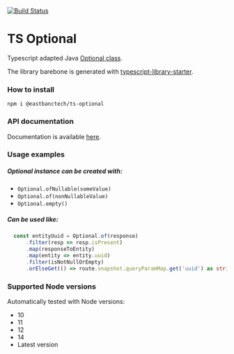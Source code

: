 [![Build Status](https://travis-ci.com/eastbanctech/ts-optional.svg?branch=master)](https://travis-ci.com/eastbanctech/ts-optional)

# TS Optional
Typescript adapted Java [Optional class](https://docs.oracle.com/javase/8/docs/api/java/util/Optional.html).

The library barebone is generated with 
[typescript-library-starter](https://github.com/alexjoverm/typescript-library-starter). 

### How to install
`npm i @eastbanctech/ts-optional`

### API documentation

Documentation is available [here](https://eastbanctech.github.io/ts-optional/).

### Usage examples
##### Optional instance can be created with:
- `Optional.ofNullable(someValue)`
- `Optional.of(nonNullableValue)`
- `Optional.empty()`

##### Can be used like:

```typescript
  const entityUuid = Optional.of(response)
      .filter(resp => resp.isPresent)
      .map(responseToEntity)
      .map(entity => entity.uuid)
      .filter(isNotNullOrEmpty)
      .orElseGet(() => route.snapshot.queryParamMap.get('uuid') as string);
```

### Supported Node versions
Automatically tested with Node versions:
- 10
- 11
- 12
- 14
- Latest version

